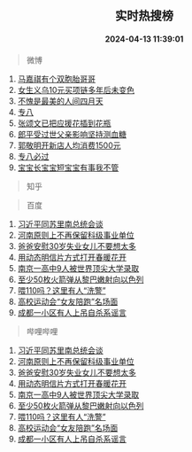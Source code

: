 <div align="center"><h2>实时热搜榜</h2><h4>2024-04-13 11:39:01</h4></div>

> 微博  

1. [马嘉祺有个双胞胎哥哥](https://s.weibo.com/weibo?q=%23%E9%A9%AC%E5%98%89%E7%A5%BA%E6%9C%89%E4%B8%AA%E5%8F%8C%E8%83%9E%E8%83%8E%E5%93%A5%E5%93%A5%23&t=31&band_rank=1&Refer=top)<br />
2. [女生义乌10元买项链多年后未变色](https://s.weibo.com/weibo?q=%23%E5%A5%B3%E7%94%9F%E4%B9%89%E4%B9%8C10%E5%85%83%E4%B9%B0%E9%A1%B9%E9%93%BE%E5%A4%9A%E5%B9%B4%E5%90%8E%E6%9C%AA%E5%8F%98%E8%89%B2%23&t=31&band_rank=2&Refer=top)<br />
3. [不愧是最美的人间四月天](https://s.weibo.com/weibo?q=%23%E4%B8%8D%E6%84%A7%E6%98%AF%E6%9C%80%E7%BE%8E%E7%9A%84%E4%BA%BA%E9%97%B4%E5%9B%9B%E6%9C%88%E5%A4%A9%23&t=31&band_rank=3&Refer=top)<br />
4. [专八](https://s.weibo.com/weibo?q=%E4%B8%93%E5%85%AB&t=31&band_rank=4&Refer=top)<br />
5. [张颂文已把应援花插到花瓶](https://s.weibo.com/weibo?q=%23%E5%BC%A0%E9%A2%82%E6%96%87%E5%B7%B2%E6%8A%8A%E5%BA%94%E6%8F%B4%E8%8A%B1%E6%8F%92%E5%88%B0%E8%8A%B1%E7%93%B6%23&t=31&band_rank=5&Refer=top)<br />
6. [郎平受过世父亲影响坚持测血糖](https://s.weibo.com/weibo?q=%23%E9%83%8E%E5%B9%B3%E5%8F%97%E8%BF%87%E4%B8%96%E7%88%B6%E4%BA%B2%E5%BD%B1%E5%93%8D%E5%9D%9A%E6%8C%81%E6%B5%8B%E8%A1%80%E7%B3%96%23&t=31&band_rank=6&Refer=top)<br />
7. [郭敬明开新店人均消费1500元](https://s.weibo.com/weibo?q=%23%E9%83%AD%E6%95%AC%E6%98%8E%E5%BC%80%E6%96%B0%E5%BA%97%E4%BA%BA%E5%9D%87%E6%B6%88%E8%B4%B91500%E5%85%83%23&t=31&band_rank=7&Refer=top)<br />
8. [专八必过](https://s.weibo.com/weibo?q=%E4%B8%93%E5%85%AB%E5%BF%85%E8%BF%87&t=31&band_rank=8&Refer=top)<br />
9. [宝宝长宝宝短宝宝有事我不管](https://s.weibo.com/weibo?q=%23%E5%AE%9D%E5%AE%9D%E9%95%BF%E5%AE%9D%E5%AE%9D%E7%9F%AD%E5%AE%9D%E5%AE%9D%E6%9C%89%E4%BA%8B%E6%88%91%E4%B8%8D%E7%AE%A1%23&t=31&band_rank=9&Refer=top)<br />

> 知乎  


> 百度  

1. [习近平同苏里南总统会谈](https://www.baidu.com/s?wd=%E4%B9%A0%E8%BF%91%E5%B9%B3%E5%90%8C%E8%8B%8F%E9%87%8C%E5%8D%97%E6%80%BB%E7%BB%9F%E4%BC%9A%E8%B0%88&sa=fyb_news&rsv_dl=fyb_news)<br />
2. [河南原则上不再保留科级事业单位](https://www.baidu.com/s?wd=%E6%B2%B3%E5%8D%97%E5%8E%9F%E5%88%99%E4%B8%8A%E4%B8%8D%E5%86%8D%E4%BF%9D%E7%95%99%E7%A7%91%E7%BA%A7%E4%BA%8B%E4%B8%9A%E5%8D%95%E4%BD%8D&sa=fyb_news&rsv_dl=fyb_news)<br />
3. [爸爸安慰30岁失业女儿不要想太多](https://www.baidu.com/s?wd=%E7%88%B8%E7%88%B8%E5%AE%89%E6%85%B030%E5%B2%81%E5%A4%B1%E4%B8%9A%E5%A5%B3%E5%84%BF%E4%B8%8D%E8%A6%81%E6%83%B3%E5%A4%AA%E5%A4%9A&sa=fyb_news&rsv_dl=fyb_news)<br />
4. [用动态明信片方式打开春暖花开](https://www.baidu.com/s?wd=%E7%94%A8%E5%8A%A8%E6%80%81%E6%98%8E%E4%BF%A1%E7%89%87%E6%96%B9%E5%BC%8F%E6%89%93%E5%BC%80%E6%98%A5%E6%9A%96%E8%8A%B1%E5%BC%80&sa=fyb_news&rsv_dl=fyb_news)<br />
5. [南京一高中9人被世界顶尖大学录取](https://www.baidu.com/s?wd=%E5%8D%97%E4%BA%AC%E4%B8%80%E9%AB%98%E4%B8%AD9%E4%BA%BA%E8%A2%AB%E4%B8%96%E7%95%8C%E9%A1%B6%E5%B0%96%E5%A4%A7%E5%AD%A6%E5%BD%95%E5%8F%96&sa=fyb_news&rsv_dl=fyb_news)<br />
6. [至少50枚火箭弹从黎巴嫩射向以色列](https://www.baidu.com/s?wd=%E8%87%B3%E5%B0%9150%E6%9E%9A%E7%81%AB%E7%AE%AD%E5%BC%B9%E4%BB%8E%E9%BB%8E%E5%B7%B4%E5%AB%A9%E5%B0%84%E5%90%91%E4%BB%A5%E8%89%B2%E5%88%97&sa=fyb_news&rsv_dl=fyb_news)<br />
7. [喂110吗？这里有人“洗警”](https://www.baidu.com/s?wd=%E5%96%82110%E5%90%97%EF%BC%9F%E8%BF%99%E9%87%8C%E6%9C%89%E4%BA%BA%E2%80%9C%E6%B4%97%E8%AD%A6%E2%80%9D&sa=fyb_news&rsv_dl=fyb_news)<br />
8. [高校运动会“女友陪跑”名场面](https://www.baidu.com/s?wd=%E9%AB%98%E6%A0%A1%E8%BF%90%E5%8A%A8%E4%BC%9A%E2%80%9C%E5%A5%B3%E5%8F%8B%E9%99%AA%E8%B7%91%E2%80%9D%E5%90%8D%E5%9C%BA%E9%9D%A2&sa=fyb_news&rsv_dl=fyb_news)<br />
9. [成都一小区有人上吊自杀系谣言](https://www.baidu.com/s?wd=%E6%88%90%E9%83%BD%E4%B8%80%E5%B0%8F%E5%8C%BA%E6%9C%89%E4%BA%BA%E4%B8%8A%E5%90%8A%E8%87%AA%E6%9D%80%E7%B3%BB%E8%B0%A3%E8%A8%80&sa=fyb_news&rsv_dl=fyb_news)<br />

> 哔哩哔哩  

1. [习近平同苏里南总统会谈](https://www.baidu.com/s?wd=%E4%B9%A0%E8%BF%91%E5%B9%B3%E5%90%8C%E8%8B%8F%E9%87%8C%E5%8D%97%E6%80%BB%E7%BB%9F%E4%BC%9A%E8%B0%88&sa=fyb_news&rsv_dl=fyb_news)<br />
2. [河南原则上不再保留科级事业单位](https://www.baidu.com/s?wd=%E6%B2%B3%E5%8D%97%E5%8E%9F%E5%88%99%E4%B8%8A%E4%B8%8D%E5%86%8D%E4%BF%9D%E7%95%99%E7%A7%91%E7%BA%A7%E4%BA%8B%E4%B8%9A%E5%8D%95%E4%BD%8D&sa=fyb_news&rsv_dl=fyb_news)<br />
3. [爸爸安慰30岁失业女儿不要想太多](https://www.baidu.com/s?wd=%E7%88%B8%E7%88%B8%E5%AE%89%E6%85%B030%E5%B2%81%E5%A4%B1%E4%B8%9A%E5%A5%B3%E5%84%BF%E4%B8%8D%E8%A6%81%E6%83%B3%E5%A4%AA%E5%A4%9A&sa=fyb_news&rsv_dl=fyb_news)<br />
4. [用动态明信片方式打开春暖花开](https://www.baidu.com/s?wd=%E7%94%A8%E5%8A%A8%E6%80%81%E6%98%8E%E4%BF%A1%E7%89%87%E6%96%B9%E5%BC%8F%E6%89%93%E5%BC%80%E6%98%A5%E6%9A%96%E8%8A%B1%E5%BC%80&sa=fyb_news&rsv_dl=fyb_news)<br />
5. [南京一高中9人被世界顶尖大学录取](https://www.baidu.com/s?wd=%E5%8D%97%E4%BA%AC%E4%B8%80%E9%AB%98%E4%B8%AD9%E4%BA%BA%E8%A2%AB%E4%B8%96%E7%95%8C%E9%A1%B6%E5%B0%96%E5%A4%A7%E5%AD%A6%E5%BD%95%E5%8F%96&sa=fyb_news&rsv_dl=fyb_news)<br />
6. [至少50枚火箭弹从黎巴嫩射向以色列](https://www.baidu.com/s?wd=%E8%87%B3%E5%B0%9150%E6%9E%9A%E7%81%AB%E7%AE%AD%E5%BC%B9%E4%BB%8E%E9%BB%8E%E5%B7%B4%E5%AB%A9%E5%B0%84%E5%90%91%E4%BB%A5%E8%89%B2%E5%88%97&sa=fyb_news&rsv_dl=fyb_news)<br />
7. [喂110吗？这里有人“洗警”](https://www.baidu.com/s?wd=%E5%96%82110%E5%90%97%EF%BC%9F%E8%BF%99%E9%87%8C%E6%9C%89%E4%BA%BA%E2%80%9C%E6%B4%97%E8%AD%A6%E2%80%9D&sa=fyb_news&rsv_dl=fyb_news)<br />
8. [高校运动会“女友陪跑”名场面](https://www.baidu.com/s?wd=%E9%AB%98%E6%A0%A1%E8%BF%90%E5%8A%A8%E4%BC%9A%E2%80%9C%E5%A5%B3%E5%8F%8B%E9%99%AA%E8%B7%91%E2%80%9D%E5%90%8D%E5%9C%BA%E9%9D%A2&sa=fyb_news&rsv_dl=fyb_news)<br />
9. [成都一小区有人上吊自杀系谣言](https://www.baidu.com/s?wd=%E6%88%90%E9%83%BD%E4%B8%80%E5%B0%8F%E5%8C%BA%E6%9C%89%E4%BA%BA%E4%B8%8A%E5%90%8A%E8%87%AA%E6%9D%80%E7%B3%BB%E8%B0%A3%E8%A8%80&sa=fyb_news&rsv_dl=fyb_news)<br />
